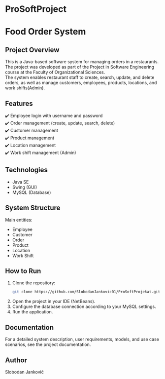 # ProSoftProject

# Food Order System

## Project Overview  
This is a Java-based software system for managing orders in a restaurants. The project was developed as part of the Project in Software Engineering course at the Faculty of Organizational Sciences.  
The system enables restaurant staff to create, search, update, and delete orders, as well as manage customers, employees, products, locations, and work shifts(Admin).  

## Features  
✔️ Employee login with username and password  
✔️ Order management (create, update, search, delete)  
✔️ Customer management  
✔️ Product management  
✔️ Location management  
✔️ Work shift management (Admin)  

## Technologies  
- Java SE  
- Swing (GUI)  
- MySQL (Database)  

## System Structure  
Main entities:  
- Employee  
- Customer  
- Order  
- Product  
- Location  
- Work Shift  

## How to Run  
1. Clone the repository:  
   ```bash  
   git clone https://github.com/SlobodanJankovic01/ProSoftProjekat.git  
   ```  
2. Open the project in your IDE (NetBeans).  
3. Configure the database connection according to your MySQL settings.  
4. Run the application.  

## Documentation  
For a detailed system description, user requirements, models, and use case scenarios, see the project documentation.

## Author  
Slobodan Janković  
